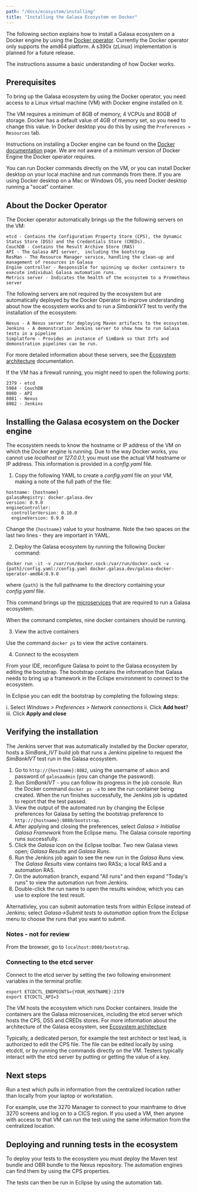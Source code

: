 ```yaml
---
path: "/docs/ecosystem/installing"
title: "Installing the Galasa Ecosystem on Docker"
---
```


The following section explains how to install a Galasa ecosystem on a Docker engine by using the <a href="https://github.com/galasa-dev/extensions/tree/master/galasa-extensions-parent/dev.galasa.docker.operator" target="_blank"> Docker operator</a>. Currently the Docker operator only supports the amd64 platform. A s390x (zLinux) implementation is planned for a future release.

The instructions assume a basic understanding of how Docker works.

## Prerequisites

To bring up the Galasa ecosystem by using the Docker operator, you need access to a Linux virtual machine (VM) with Docker engine installed on it. 

The VM requires a minimum of 8GB of memory, 4 VCPUs and 80GB of storage. Docker has a default value of 4GB of memory set, so you need to change this value. In Docker desktop you do this by using the ```Preferences > Resources``` tab.

Instructions on installing a Docker engine can be found on the <a href="https://docs.docker.com/engine/install/" target="_blank"> Docker documentation</a> page. We are not aware of a minimum version of Docker Engine the Docker operator requires. 

You can run Docker commands directly on the VM, or you can install Docker desktop on your local machine and run commands from there. If you are using Docker desktop on a Mac or Windows OS, you need Docker desktop running a "socat" container.

## About the Docker Operator

The Docker operator automatically brings up the the following servers on the VM:

    etcd - Contains the Configuration Property Store (CPS), the Dynamic Status Store (DSS) and the Credentials Store (CREDs). 
    CouchDB - Contains the Result Archive Store (RAS)
    API - The Galasa API server,  including the bootstrap
    ResMan - The Resource Manager service, handling the clean-up and management of resources in Galasa
    Engine controller - Responsible for spinning up docker containers to execute individual Galasa automation runs.
    Metrics server - Indicates the health of the ecosystem to a Prometheus server

The following servers are not required by the ecosystem but are automatically deployed by the Docker Operator to improve understanding about how the ecosystem works and to run a *SimbankIVT* test to verify the installation of the ecosystem:

    Nexus - A Nexus server for deploying Maven artifacts to the ecosystem.
    Jenkins - A demonstration Jenkins server to show how to run Galasa tests in a pipeline
    Simplatform - Provides an instance of SimBank so that IVTs and demonstration pipelines can be run.


For more detailed information about these servers, see the [Ecosystem architecture](ecosystem-architecture) documentation.

If the VM has a firewall running, you might need to open the following ports:

    2379 - etcd
    5984 - CouchDB
    8080 - API
    8081 - Nexus
    8082 - Jenkins


## Installing the Galasa ecosystem on the Docker engine

The ecosystem needs to know the hostname or IP address of the VM on which the Docker engine is running. Due to the way Docker works, you cannot use *localhost* or *127.0.0.1*; you must use the actual VM hostname or IP address. This information is provided in a *config.yaml* file. 

1. Copy the following YAML to create a *config.yaml* file on your VM, making a note of the full path of the file:

```
hostname: {hostname}
galasaRegistry: docker.galasa.dev
version: 0.9.0
engineController:
  controllerVersion: 0.10.0
  engineVersion: 0.9.0
```

Change the ```{hostname}``` value to your hostname. Note the two spaces on the last two lines -  they are important in YAML.

2. Deploy the Galasa ecosystem by running the following Docker command:

```
docker run -it -v /var/run/docker.sock:/var/run/docker.sock -v {path}/config.yaml:/config.yaml docker.galasa.dev/galasa-docker-operator-amd64:0.9.0
```
where ```{path}``` is the full pathname to the directory containing your *config.yaml* file.

This command brings up the  <a href="https://github.com/galasa-dev/docs/ecosystem" target="_blank"> microservices</a> that are required to run a Galasa ecosystem. 

When the command completes, nine docker containers should be running. 

3. View the active containers

Use the command ```docker ps``` to view the active containers.

4. Connect to the ecosystem

From your IDE, reconfigure Galasa to point to the Galasa ecosystem by editing the bootstrap. 
The bootstrap contains the information that Galasa needs to bring up a framework in the Eclispe environment to connect to the ecosystem. 

In Eclipse you can edit the bootstrap by completing the following steps:

i.  Select *Windows > Preferences > Network connections* 
ii. Click **Add host**?
iii. Click **Apply and close**   


## Verifying the installation

The Jenkins server that was automatically installed by the Docker operator, hosts a *SimBank_IVT* build job that runs a Jenkins pipeline to request the *SimBankIVT* test run in the Galasa ecosystem. 

1. Go to ```http://{hostname}:8082```, using the username of ```admin``` and password of ```galasaadmin``` (you can change the password). 
2. Run *SimBankIVT*  - you can follow its progress in the job console. Run the Docker command ```docker ps -a``` to see the run container being created. When the run finishes successfully, the Jenkins job is updated to report that the test passed.
3. View the output of the automated run by changing the Eclipse preferences for Galasa by setting the bootstrap preference to ```http://{hostname}:8080/bootstrap```.
4.  After applying and closing the preferences, select *Galasa > Initialise Galasa Framework* from the Eclipse menu. The Galasa console reporting runs successfully. 
5. Click the *Galasa* icon on the Eclipse toolbar. Two new Galasa views open; *Galasa Results* and *Galasa Runs*. 
6. Run the Jenkins job again to see the new run in the *Galasa Runs* view. The *Galasa Results* view contains two RASs; a local RAS and a automation RAS. 
7. On the automation branch, expand "All runs" and then expand "Today's runs" to view the automation run from Jenkins. 
8. Double-click the run name to open the results window, which you can use to explore the test result.

Alternativley, you can submit automation tests from within Eclipse instead of Jenkins; select *Galasa->Submit tests to automation* option from the Eclipse menu to choose the runs that you want to submit.


### Notes - not for review
From the browser, go to ```localhost:8080/bootstrap```. 
### Connecting to the etcd server

Connect to the etcd server by setting the two following environment variables in the terminal profile:

```
export ETCDCTL_ENDPOINTS={YOUR_HOSTNAME}:2379
export ETCDCTL_API=3
```
The VM hosts the ecosystem which runs Docker containers. Inside the containers are the Galasa microservices, including the etcd server which hosts the CPS, DSS and CREDs stores. For more information about the architecture of the Galasa ecosystem, see <a href="https://galasa.dev/docs/ecosystem/architecture" target="_blank"> Ecosystem architecture</a>

Typically, a dedicated person, for example the test architect or test lead, is authorized to edit the CPS file. The file can be edited locally by using etcdctl, or by running the commands directly on the VM. Testers typically interact with the etcd server by putting or getting the value of a key. 

## Next steps

Run a test which pulls in information from the centralized location rather than locally from your laptop or workstation.  

For example, use the 3270 Manager to connect to your mainframe to drive 3270 screens and log on to a CICS region. If you used a VM, then anyone with access to that VM can run the test using the same information from the centralized location.


## Deploying and running tests in the ecosystem

To deploy your tests to the ecosystem  you must deploy the Maven test bundle and OBR bundle to the Nexus repository. The automation engines can find them by using the CPS properties. 

The tests can then be run in Eclipse by using the automation tab. 




